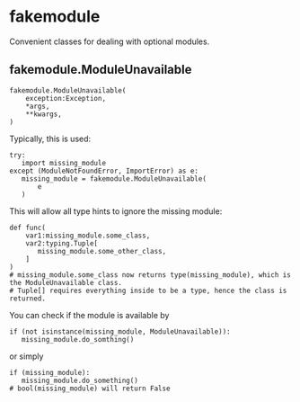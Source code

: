 # fakemodule
 Convenient classes for dealing with optional modules.

## fakemodule.ModuleUnavailable
 ```
 fakemodule.ModuleUnavailable(
     exception:Exception,
     *args,
     **kwargs,
 )
 ```

 Typically, this is used:
 ```
 try:
    import missing_module
 except (ModuleNotFoundError, ImportError) as e:
    missing_module = fakemodule.ModuleUnavailable(
        e
    )
 ```

 This will allow all type hints to ignore the missing module:
 ```
 def func(
     var1:missing_module.some_class,
     var2:typing.Tuple[
        missing_module.some_other_class,
     ]
 )
 # missing_module.some_class now returns type(missing_module), which is the ModuleUnavailable class.
 # Tuple[] requires everything inside to be a type, hence the class is returned.
 ```
 You can check if the module is available by
 ```
 if (not isinstance(missing_module, ModuleUnavailable)):
    missing_module.do_somthing()
 ```
 or simply
 ```
 if (missing_module):
    missing_module.do_something()
 # bool(missing_module) will return False
 ```